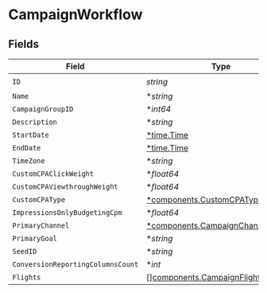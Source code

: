 # CampaignWorkflow


## Fields

| Field                                                                                    | Type                                                                                     | Required                                                                                 | Description                                                                              |
| ---------------------------------------------------------------------------------------- | ---------------------------------------------------------------------------------------- | ---------------------------------------------------------------------------------------- | ---------------------------------------------------------------------------------------- |
| `ID`                                                                                     | *string*                                                                                 | :heavy_check_mark:                                                                       | N/A                                                                                      |
| `Name`                                                                                   | **string*                                                                                | :heavy_minus_sign:                                                                       | N/A                                                                                      |
| `CampaignGroupID`                                                                        | **int64*                                                                                 | :heavy_minus_sign:                                                                       | N/A                                                                                      |
| `Description`                                                                            | **string*                                                                                | :heavy_minus_sign:                                                                       | N/A                                                                                      |
| `StartDate`                                                                              | [*time.Time](https://pkg.go.dev/time#Time)                                               | :heavy_minus_sign:                                                                       | N/A                                                                                      |
| `EndDate`                                                                                | [*time.Time](https://pkg.go.dev/time#Time)                                               | :heavy_minus_sign:                                                                       | N/A                                                                                      |
| `TimeZone`                                                                               | **string*                                                                                | :heavy_minus_sign:                                                                       | N/A                                                                                      |
| `CustomCPAClickWeight`                                                                   | **float64*                                                                               | :heavy_minus_sign:                                                                       | N/A                                                                                      |
| `CustomCPAViewthroughWeight`                                                             | **float64*                                                                               | :heavy_minus_sign:                                                                       | N/A                                                                                      |
| `CustomCPAType`                                                                          | [*components.CustomCPAType](../../models/components/customcpatype.md)                    | :heavy_minus_sign:                                                                       | N/A                                                                                      |
| `ImpressionsOnlyBudgetingCpm`                                                            | **float64*                                                                               | :heavy_minus_sign:                                                                       | N/A                                                                                      |
| `PrimaryChannel`                                                                         | [*components.CampaignChannelType](../../models/components/campaignchanneltype.md)        | :heavy_minus_sign:                                                                       | N/A                                                                                      |
| `PrimaryGoal`                                                                            | **string*                                                                                | :heavy_minus_sign:                                                                       | N/A                                                                                      |
| `SeedID`                                                                                 | **string*                                                                                | :heavy_minus_sign:                                                                       | N/A                                                                                      |
| `ConversionReportingColumnsCount`                                                        | **int*                                                                                   | :heavy_minus_sign:                                                                       | N/A                                                                                      |
| `Flights`                                                                                | [][components.CampaignFlightWorkflow](../../models/components/campaignflightworkflow.md) | :heavy_minus_sign:                                                                       | N/A                                                                                      |